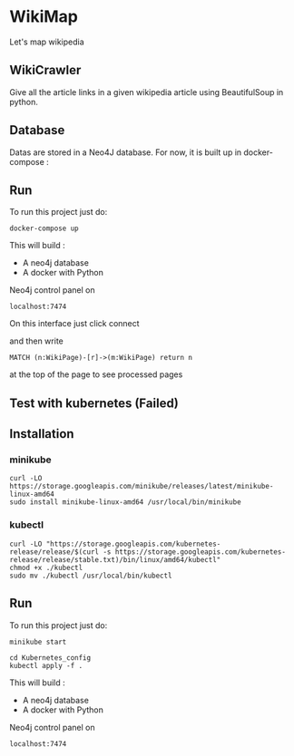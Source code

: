# WikiMap
Let's map wikipedia

## WikiCrawler
Give all the article links in a given wikipedia article using BeautifulSoup in python.

## Database

Datas are stored in a Neo4J database. For now, it is built up in docker-compose :

## Run
To run this project just do:

```
docker-compose up
```
This will build :
- A neo4j database
- A docker with Python

Neo4j control panel on
```
localhost:7474
```

On this interface just click connect

and then write 
```
MATCH (n:WikiPage)-[r]->(m:WikiPage) return n
```

at the top of the page to see processed pages 

## Test with kubernetes (Failed)

## Installation

### minikube
```
curl -LO https://storage.googleapis.com/minikube/releases/latest/minikube-linux-amd64
sudo install minikube-linux-amd64 /usr/local/bin/minikube
```
### kubectl
```
curl -LO "https://storage.googleapis.com/kubernetes-release/release/$(curl -s https://storage.googleapis.com/kubernetes-release/release/stable.txt)/bin/linux/amd64/kubectl"
chmod +x ./kubectl
sudo mv ./kubectl /usr/local/bin/kubectl
```
## Run
To run this project just do:
```
minikube start
```
```
cd Kubernetes_config
kubectl apply -f .
```
This will build :
- A neo4j database
- A docker with Python

Neo4j control panel on
```
localhost:7474
```

